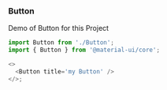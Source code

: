 ### Button

Demo of Button for this Project

```js
import Button from './Button';
import { Button } from '@material-ui/core';

<>
  <Button title='my Button' />
</>;
```
